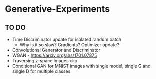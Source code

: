 # Generative-Experiments

## TO DO
* Time Discriminator update for isolated random batch
    * Why is it so slow? Gradients? Optimizer update?
* Convolutional Generator and Discriminator
* WGAN - https://arxiv.org/abs/1701.07875
* Traversing z-space images clip
* Conditional GAN for MNIST images with single model; single G and single D for multiple classes
